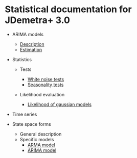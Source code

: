 # Statistical documentation for JDemetra+ 3.0


* ARIMA models

  *  [Description](arima/arima.md)
  *  [Estimation](arima/estimation/overview.md)

* Statistics

  * Tests
    * [White noise tests](./tests/wn/overview.md)
    * [Seasonality tests](./tests/seasonality/overview.md)

  * Likelihood evaluation
    * [Likelihood of gaussian models](./likelihood/ll.md)

* Time series

* State space forms
  * General description
  * Specific models
    * [ARMA model](ssf/implementations/arma_ssf.md)
    * [ARIMA model](ssf/implementations/arima_ssf.md)
